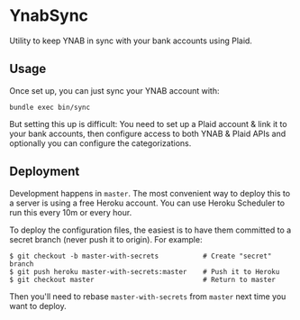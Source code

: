 # YnabSync

Utility to keep YNAB in sync with your bank accounts using Plaid.

## Usage

Once set up, you can just sync your YNAB account with:

`bundle exec bin/sync`

But setting this up is difficult: You need to set up a Plaid account & link it
to your bank accounts, then configure access to both YNAB & Plaid APIs and
optionally you can configure the categorizations.

## Deployment

Development happens in `master`. The most convenient way to deploy this to a
server is using a free Heroku account. You can use Heroku Scheduler to run
this every 10m or every hour.

To deploy the configuration files, the easiest is to have them committed to
a secret branch (never push it to origin). For example:

```
$ git checkout -b master-with-secrets           # Create "secret" branch
$ git push heroku master-with-secrets:master    # Push it to Heroku
$ git checkout master                           # Return to master
```

Then you'll need to rebase `master-with-secrets` from `master` next time you
want to deploy.
